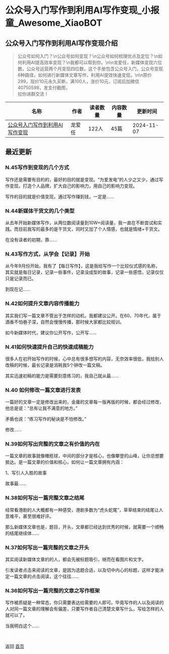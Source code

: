 # 公众号入门写作到利用AI写作变现_小报童_Awesome_XiaoBOT

## 公众号入门写作到利用AI写作变现介绍
> 公众号如何入门？\n公众号如何变现？\n公众号如何梳理优点及定位？\n如何利用AI提高效率变现？\n我都可以帮到你。\n\n龙爱任，新媒体变现六位数，公众号运营两个月变现四位数，这个手册包含公众号入门，公众号变现6种路径，如何进行新媒体文章写作，利用AI提效快速变现。\n\n原价299，现价10元永久买断，满100人，涨价10元，订阅后加微信40750598，发支付截图，  
拉你进群交流！  
  


|名称|作者|读者数量|内容数量|更新时间|
|---|---|---|---|---|
|[公众号入门写作到利用AI写作变现](https://xiaobot.net/p/Christlly?refer=0b133df9-27dc-423b-8101-639049001c13)|龙爱任|122人|45篇|2024-11-07|

## 最近更新
### N.45写作到变现的几个方式

写作还是需要有目的的，最好的目的就是变现。“为爱发电”的人少之又少，通过写作变现，打造个人品牌，扩大自己的影响力，用自己的影响力变现。

写作的目的就是价值变现，通过写作赚到钱，一定是......

### N.44新媒体干货文的几个类型

从去年开始新媒体写作，从两位数阅读量到10W+阅读量，我一直在不断尝试和实践。而目前我写的最多的是干货文，同时又加了个人情感，也就是情绪+干货文。

在没有读者的初期，靠......

### N.43写作方式，从学会【记录】开始

从今年9月份开始，我有了【每日写作】，这是我给写作一个比较仪式感的名称，其实就是每日记录，记录一些事件，记录没成型的故事，记录一些感悟，记录仅仅只是记录而已。

到现在记......

### N.42如何提升文章内容传播能力

其实我们写一篇文章不管出于怎样的动机，我都建议公开。在60、70年代，属于酒香不怕巷子深，自然会慢慢传播，那时候大家都比较规训。

如今新媒体时代，建议你公开写作，公开写......

### N.41如何快速提升自己的快速成稿能力

很多人在初开始写作的时候，心中总有很多想写的内容，无奈效率很低，我给别人改稿的时候，最长记录是消耗我5个钟改一篇文稿。

其实迅速初稿的能力是需要刻意练习的，我自己就从最......

### N.40 如何修改一篇文章进行发表

一篇好的文章一定是修改出来的，金庸的文章每一版再版的时候，都会经过修改，他总是说：“总有让我不满意的地方。”

矛盾也说：“练习写作的秘诀是不怕修改。”

修改......

### N.39如何写出完整的文章之有价值的内在

一篇文章的故事就像橄榄球，中间的部分才是核心，也像攀登的山峰，让你总想要抵达。是一篇文章的价值和核心，如何让一篇文章拥有内涵：

1、写引人入胜的故事

故事最......

### N.38如何写出一篇完整文章之结尾

经常看港剧的人大概都有一种感受，港剧多数为“虎头蛇尾”，草草结束的结尾让人意难平，甚至很难好评。

那么新媒体文章也是，题目，开头，文章都已经达到优秀的时候，就需要一个顺畅的结尾继续体......

### N.37如何写出一篇完整的文章之开头

其实阅读新媒体文章的的人，都会先被标题吸引，继而在看图片和文字。

引发读者点击来阅读的文章，是因为选题合适，以及切中内心的标题，这样才能决定一篇文章的点击阅读，这个往往......

### N.36如何写出一篇完整的文章之写作框架

写作被质疑是一种常态，你只需要表达给需要的人即可。毕竟写作的人以及阅读的人对同一篇文章的理解会有偏差，只要写作者自己清楚文章写什么，写给怎样的人就可以了。

当我明白这个......


<a href="https://github.com/Reno9527/awesome-xiaobot" style="color: white; text-decoration: none;">awesome-xiaobot</a>

返回 [首页](../README.md)
